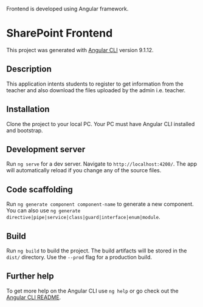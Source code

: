 Frontend is developed using Angular framework.

# SharePoint Frontend

This project was generated with [Angular CLI](https://github.com/angular/angular-cli) version 9.1.12.

## Description

This application intents students to register to get information from the teacher and also download the files uploaded by the admin i.e. teacher.

## Installation

Clone the project to your local PC. Your PC must have Angular CLI installed and bootstrap. 

## Development server

Run `ng serve` for a dev server. Navigate to `http://localhost:4200/`. The app will automatically reload if you change any of the source files.

## Code scaffolding

Run `ng generate component component-name` to generate a new component. You can also use `ng generate directive|pipe|service|class|guard|interface|enum|module`.

## Build

Run `ng build` to build the project. The build artifacts will be stored in the `dist/` directory. Use the `--prod` flag for a production build.

## Further help

To get more help on the Angular CLI use `ng help` or go check out the [Angular CLI README](https://github.com/angular/angular-cli/blob/master/README.md).
